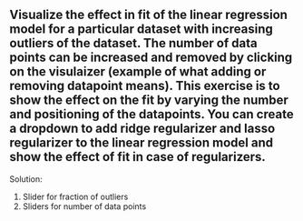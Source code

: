 ## Visualize the effect in fit of the linear regression model for a particular dataset with increasing outliers of the dataset. The number of data points can be increased and removed by clicking on the visulaizer (example of what adding or removing datapoint means). This exercise is to show the effect on the fit by varying the number and positioning of the datapoints. You can create a dropdown to add ridge regularizer and lasso regularizer to the linear regression model and show the effect of fit in case of regularizers.

Solution:
1. Slider for fraction of outliers
2. Sliders for number of data points